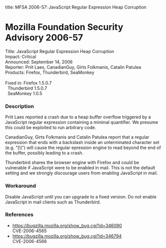 title: MFSA 2006-57: JavaScript Regular Expression Heap Corruption

<h1>Mozilla Foundation Security Advisory 2006-57</h1>

<p><span class="label">Title:</span>      JavaScript Regular Expression Heap Corruption<br/>
<span class="label">Impact:</span>     Critical<br/>
<span class="label">Announced:</span>  September 14, 2006<br/>
<span class="label">Reporter:</span>   Priit Laes, CanadianGuy, Girts Folkmanis, Catalin Patulea<br/>
<span class="label">Products:</span>   Firefox, Thunderbird, SeaMonkey<br/>
<br/>
<span class="label">Fixed in:</span>   Firefox 1.5.0.7<br/>
<span class="label">&#160;</span>      Thunderbird 1.5.0.7<br/>
<span class="label">&#160;</span>      SeaMonkey 1.0.5</p>

<h3>Description</h3>

<p>Priit Laes reported a crash due to a heap buffer overflow triggered
by a JavaScript regular expression containing
a minimal quantifier. We presume this could be exploited to run
arbitrary code.</p>

<p>CanadianGuy, Girts Folkmanis and Catalin Patulea report that a regular
expression that ends with a backslash inside an unterminated
character set (e.g. "[\\") will cause the regular epression engine
to read beyond the end of the buffer, possibly leading to a crash.</p>

<p class="note">Thunderbird shares the browser engine with Firefox
and could be vulnerable if JavaScript were to be enabled in mail. This is not
the default setting and we strongly discourage users from enabling
JavaScript in mail.</p>

<h3>Workaround</h3>

<p>Disable JavaScript until you can upgrade to a fixed version. Do not enable
JavaScript in mail clients such as Thunderbird.</p>

<h3>References</h3>

<ul>
<li><a href="https://bugzilla.mozilla.org/show_bug.cgi?id=346090">
https://bugzilla.mozilla.org/show_bug.cgi?id=346090</a><br/>
CVE-2006-4565</li>
<li><a href="https://bugzilla.mozilla.org/show_bug.cgi?id=346794">
https://bugzilla.mozilla.org/show_bug.cgi?id=346794</a><br/>
CVE-2006-4566</li>
</ul>



